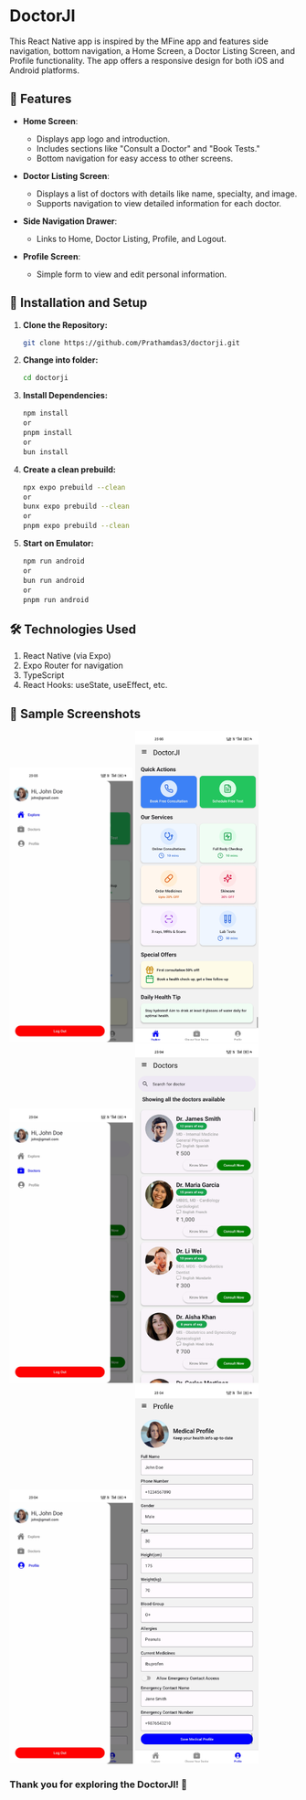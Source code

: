 # DoctorJI

This React Native app is inspired by the MFine app and features side navigation, bottom navigation, a Home Screen, a Doctor Listing Screen, and Profile functionality. The app offers a responsive design for both iOS and Android platforms.


## 📱 Features

- **Home Screen**: 
  - Displays app logo and introduction.
  - Includes sections like "Consult a Doctor" and "Book Tests."
  - Bottom navigation for easy access to other screens.

- **Doctor Listing Screen**:
  - Displays a list of doctors with details like name, specialty, and image.
  - Supports navigation to view detailed information for each doctor.

- **Side Navigation Drawer**:
  - Links to Home, Doctor Listing, Profile, and Logout.

- **Profile Screen**:
  - Simple form to view and edit personal information.




## 🚀 Installation and Setup

1. **Clone the Repository:**
   ```bash
   git clone https://github.com/Prathamdas3/doctorji.git
   ```

2. **Change into folder:**
   ```bash
   cd doctorji
   ```

3. **Install Dependencies:**
   ```bash
   npm install 
   or
   pnpm install
   or 
   bun install
   ```

4. **Create a clean prebuild:**
   ```bash
   npx expo prebuild --clean
   or 
   bunx expo prebuild --clean
   or
   pnpm expo prebuild --clean
   ```

5. **Start on Emulator:**
   ```bash
   npm run android
   or 
   bun run android
   or 
   pnpm run android
   ```

## 🛠️ Technologies Used
1. React Native (via Expo)
2. Expo Router for navigation
3. TypeScript 
4. React Hooks: useState, useEffect, etc.

## 📸 Sample Screenshots


<div style="display:grid,grid-cols:2">
<img src="screenshots/img_3.jpg" width="216"/>
<img src="screenshots/img_2.jpg" width="216"/>
<img src="screenshots/img_9.jpg" width="216"/>
<img src="screenshots/img_5.jpg" width="216"/>
<img src="screenshots/img_8.jpg" width="216"/>
<img src="screenshots/img_6.jpg" width="216"/>
</div>



### Thank you for exploring the DoctorJI! 🚀

